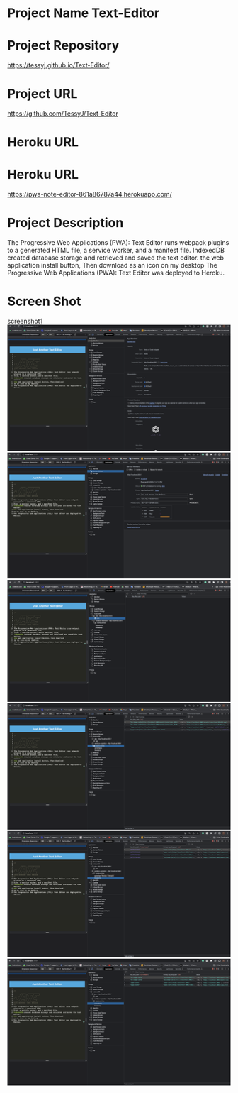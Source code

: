  # Project Name Text-Editor

 # Project Repository
 https://tessyj.github.io/Text-Editor/

# Project URL
https://github.com/TessyJ/Text-Editor


# Heroku URL

# Heroku URL
https://pwa-note-editor-861a86787a44.herokuapp.com/

# Project Description
The Progressive Web Applications (PWA): Text Editor runs webpack plugins to a generated HTML
file, a service worker, and a manifest file.
IndexedDB created database storage and retrieved and saved the text editor.
the web application install button, Then download
as an icon on my desktop
The Progressive Web Applications (PWA): Text Editor was deployed to Heroku.

# Screen Shot

[screenshot1](images/shot1.png)
![screenshot2](images/shot2.png)
![screenshot3](images/shot3.png)
![screenshot4](images/shot4.png)
![screenshot5](images/shot5.png)
![screenshot6](images/shot6.png)
![screenshot7](images/shot7.png)
